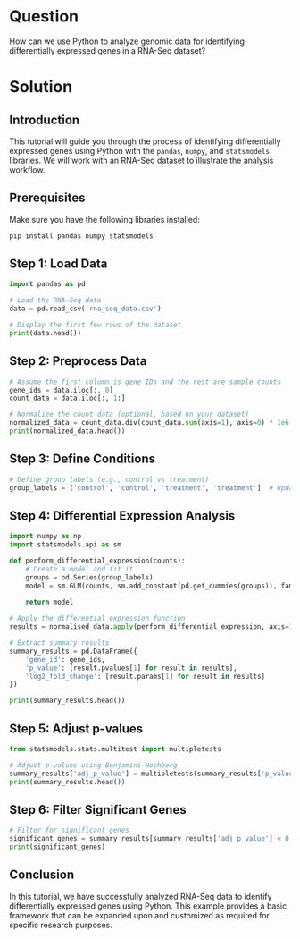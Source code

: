 # Question
How can we use Python to analyze genomic data for identifying differentially expressed genes in a RNA-Seq dataset?

# Solution

## Introduction
This tutorial will guide you through the process of identifying differentially expressed genes using Python with the `pandas`, `numpy`, and `statsmodels` libraries. We will work with an RNA-Seq dataset to illustrate the analysis workflow.

## Prerequisites
Make sure you have the following libraries installed:
```bash
pip install pandas numpy statsmodels
```

## Step 1: Load Data
```python
import pandas as pd

# Load the RNA-Seq data
data = pd.read_csv('rna_seq_data.csv')

# Display the first few rows of the dataset
print(data.head())
```

## Step 2: Preprocess Data
```python
# Assume the first column is gene IDs and the rest are sample counts
gene_ids = data.iloc[:, 0]
count_data = data.iloc[:, 1:]

# Normalize the count data (optional, based on your dataset)
normalized_data = count_data.div(count_data.sum(axis=1), axis=0) * 1e6  # TPM
print(normalized_data.head())
```

## Step 3: Define Conditions
```python
# Define group labels (e.g., control vs treatment)
group_labels = ['control', 'control', 'treatment', 'treatment']  # Update based on dataset
```

## Step 4: Differential Expression Analysis
```python
import numpy as np
import statsmodels.api as sm

def perform_differential_expression(counts):
    # Create a model and fit it
    groups = pd.Series(group_labels)
    model = sm.GLM(counts, sm.add_constant(pd.get_dummies(groups)), family=sm.families.Poisson()).fit()
    
    return model

# Apply the differential expression function
results = normalised_data.apply(perform_differential_expression, axis=1)

# Extract summary results
summary_results = pd.DataFrame({
    'gene_id': gene_ids,
    'p_value': [result.pvalues[1] for result in results],
    'log2_fold_change': [result.params[1] for result in results]
})

print(summary_results.head())
```

## Step 5: Adjust p-values
```python
from statsmodels.stats.multitest import multipletests

# Adjust p-values using Benjamini-Hochberg
summary_results['adj_p_value'] = multipletests(summary_results['p_value'], method='fdr_bh')[1]
print(summary_results.head())
```

## Step 6: Filter Significant Genes
```python
# Filter for significant genes
significant_genes = summary_results[summary_results['adj_p_value'] < 0.05]
print(significant_genes)
```

## Conclusion
In this tutorial, we have successfully analyzed RNA-Seq data to identify differentially expressed genes using Python. This example provides a basic framework that can be expanded upon and customized as required for specific research purposes.